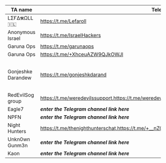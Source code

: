 |TA name|Telegram|Website|Other info|
| ------ | ------ | ------ | ------ |
|LΣҒΔ𝕽ΩLL 🇮🇱|https://t.me/Lefaroll||admin: @LefarollFresco|
|Anonymous Israel|https://t.me/IsraelHackers|||
|Garuna Ops|https://t.me/garunaops|||
|Garuna Ops|https://t.me/+XhceuAZW9QJkOWJl|||
|Gonjeshke Darandew|https://t.me/gonjeshkdarand||admin: @Gonjeshk_Darand - X account: https://x.com/GonjeshkeDarand - https://x.com/darandegonjeshk|
|RedEvilSog group|https://t.me/weredevilssupport,https://t.me/weredevilsog||X account: https://x.com/redevilsog|||
|Eagle7|***enter the Telegram channel link here***|||
|NPFN|***enter the Telegram channel link here***|||
|Night Hunters|https://t.me/thenighthunterschat,https://t.me/+__nZCYRY1t02OGM1,https://t.me/+vbpFOVZzsAQ3NWQ1|||
|Unkn0wn Gunm3n|***enter the Telegram channel link here***|||
|Kaon|***enter the Telegram channel link here***|||

